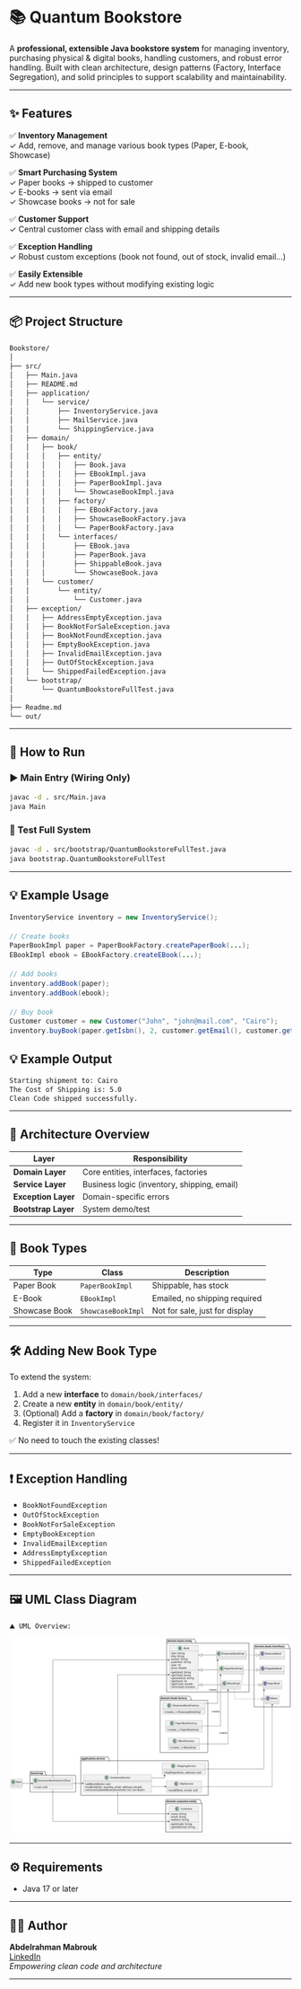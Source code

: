 # 📚 Quantum Bookstore

A **professional, extensible Java bookstore system** for managing inventory, purchasing physical & digital books, handling customers, and robust error handling. Built with clean architecture, design patterns (Factory, Interface Segregation), and solid principles to support scalability and maintainability.

---

## ✨ Features

✅ **Inventory Management**  
✓ Add, remove, and manage various book types (Paper, E-book, Showcase)

✅ **Smart Purchasing System**  
✓ Paper books → shipped to customer  
✓ E-books → sent via email  
✓ Showcase books → not for sale

✅ **Customer Support**  
✓ Central customer class with email and shipping details

✅ **Exception Handling**  
✓ Robust custom exceptions (book not found, out of stock, invalid email...)

✅ **Easily Extensible**  
✓ Add new book types without modifying existing logic

---

## 📦 Project Structure

```
Bookstore/
│
├── src/
│   ├── Main.java
│   ├── README.md
│   ├── application/
│   │   └── service/
│   │       ├── InventoryService.java
│   │       ├── MailService.java
│   │       └── ShippingService.java
│   ├── domain/
│   │   ├── book/
│   │   │   ├── entity/
│   │   │   │   ├── Book.java
│   │   │   │   ├── EBookImpl.java
│   │   │   │   ├── PaperBookImpl.java
│   │   │   │   └── ShowcaseBookImpl.java
│   │   │   ├── factory/
│   │   │   │   ├── EBookFactory.java
│   │   │   │   ├── ShowcaseBookFactory.java
│   │   │   │   └── PaperBookFactory.java
│   │   │   └── interfaces/
│   │   │       ├── EBook.java
│   │   │       ├── PaperBook.java
│   │   │       ├── ShippableBook.java
│   │   │       └── ShowcaseBook.java
│   │   └── customer/
│   │       └── entity/
│   │           └── Customer.java
│   ├── exception/
│   │   ├── AddressEmptyException.java
│   │   ├── BookNotForSaleException.java
│   │   ├── BookNotFoundException.java
│   │   ├── EmptyBookException.java
│   │   ├── InvalidEmailException.java
│   │   ├── OutOfStockException.java
│   │   └── ShippedFailedException.java
│   └── bootstrap/
│       └── QuantumBookstoreFullTest.java
│
├── Readme.md
└── out/
```

---

## 🚀 How to Run

### ▶️ Main Entry (Wiring Only)

```bash
javac -d . src/Main.java
java Main
```

### 🧪 Test Full System

```bash
javac -d . src/bootstrap/QuantumBookstoreFullTest.java
java bootstrap.QuantumBookstoreFullTest
```

---

## 💡 Example Usage

```java
InventoryService inventory = new InventoryService();

// Create books
PaperBookImpl paper = PaperBookFactory.createPaperBook(...);
EBookImpl ebook = EBookFactory.createEBook(...);

// Add books
inventory.addBook(paper);
inventory.addBook(ebook);

// Buy book
Customer customer = new Customer("John", "john@mail.com", "Cairo");
inventory.buyBook(paper.getIsbn(), 2, customer.getEmail(), customer.getAddress(), true);
```
## 💡 Example Output

```
Starting shipment to: Cairo
The Cost of Shipping is: 5.0
Clean Code shipped successfully.
```
---

## 🧱 Architecture Overview

| Layer             | Responsibility |
|------------------|----------------|
| **Domain Layer**  | Core entities, interfaces, factories |
| **Service Layer** | Business logic (inventory, shipping, email) |
| **Exception Layer** | Domain-specific errors |
| **Bootstrap Layer** | System demo/test |

---

## 📖 Book Types

| Type           | Class              | Description                    |
|----------------|--------------------|--------------------------------|
| Paper Book     | `PaperBookImpl`    | Shippable, has stock           |
| E-Book         | `EBookImpl`        | Emailed, no shipping required  |
| Showcase Book  | `ShowcaseBookImpl` | Not for sale, just for display |

---

## 🛠️ Adding New Book Type

To extend the system:

1. Add a new **interface** to `domain/book/interfaces/`
2. Create a new **entity** in `domain/book/entity/`
3. (Optional) Add a **factory** in `domain/book/factory/`
4. Register it in `InventoryService`

✅ No need to touch the existing classes!

---

## ❗ Exception Handling

- `BookNotFoundException`
- `OutOfStockException`
- `BookNotForSaleException`
- `EmptyBookException`
- `InvalidEmailException`
- `AddressEmptyException`
- `ShippedFailedException`

---

## 🖼️ UML Class Diagram

```
⛰️ UML Overview:
```

![UML Diagram](./assets/Class-Diagram.svg)


---

## ⚙️ Requirements

- Java 17 or later

---

## 👨‍💻 Author

**Abdelrahman Mabrouk**  
[LinkedIn](https://www.linkedin.com/in/abdelrahman-mabrouk-2b579026b)  
_Empowering clean code and architecture_

---
